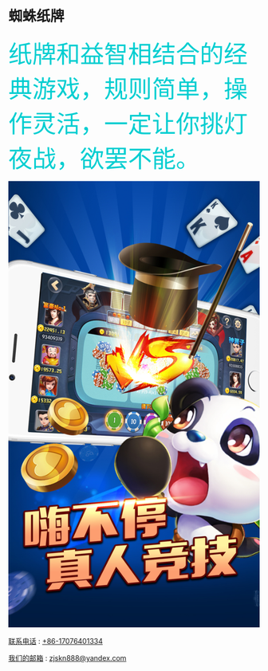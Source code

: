 # 蜘蛛纸牌


<font color=#00CED1	 size=18 face="微软雅黑">纸牌和益智相结合的经典游戏，规则简单，操作灵活，一定让你挑灯夜战，欲罢不能。</font>


![image](https://github.com/yay604882/zhizhuzhipai/blob/master/zhizhu.jpg)


[联系电话](+86-18194095677) : [+86-17076401334](+86-18194095677)

[我们的邮箱](mw123mw@yandex.com) : [zjskn888@yandex.com](mw123mw@yandex.com)
